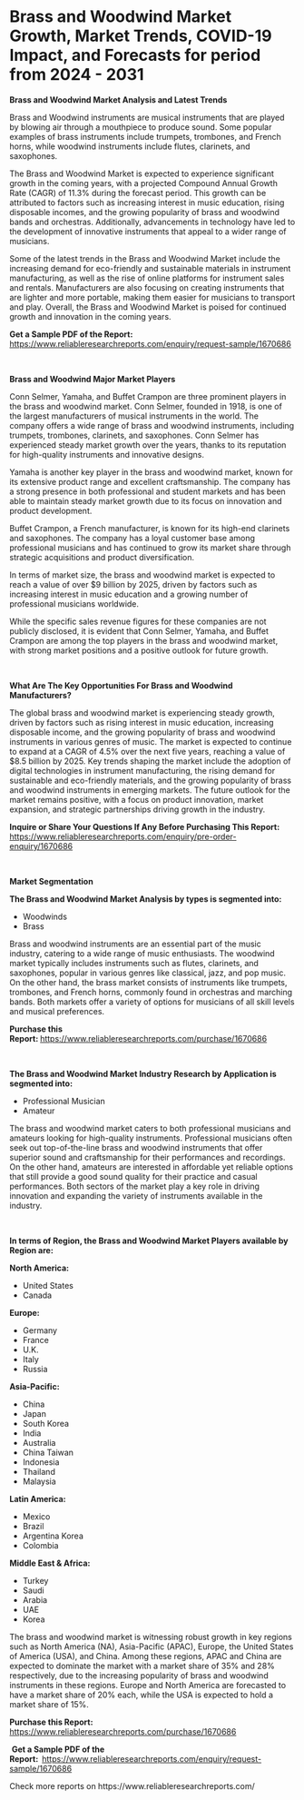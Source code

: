 <p><h1>Brass and Woodwind Market Growth, Market Trends, COVID-19 Impact, and Forecasts for period from 2024 - 2031</h1></p><p><strong>Brass and Woodwind Market Analysis and Latest Trends</strong></p>
<p><p>Brass and Woodwind instruments are musical instruments that are played by blowing air through a mouthpiece to produce sound. Some popular examples of brass instruments include trumpets, trombones, and French horns, while woodwind instruments include flutes, clarinets, and saxophones.</p><p>The Brass and Woodwind Market is expected to experience significant growth in the coming years, with a projected Compound Annual Growth Rate (CAGR) of 11.3% during the forecast period. This growth can be attributed to factors such as increasing interest in music education, rising disposable incomes, and the growing popularity of brass and woodwind bands and orchestras. Additionally, advancements in technology have led to the development of innovative instruments that appeal to a wider range of musicians.</p><p>Some of the latest trends in the Brass and Woodwind Market include the increasing demand for eco-friendly and sustainable materials in instrument manufacturing, as well as the rise of online platforms for instrument sales and rentals. Manufacturers are also focusing on creating instruments that are lighter and more portable, making them easier for musicians to transport and play. Overall, the Brass and Woodwind Market is poised for continued growth and innovation in the coming years.</p></p>
<p><strong>Get a Sample PDF of the Report:&nbsp;</strong> <a href="https://www.reliableresearchreports.com/enquiry/request-sample/1670686">https://www.reliableresearchreports.com/enquiry/request-sample/1670686</a></p>
<p>&nbsp;</p>
<p><strong>Brass and Woodwind Major Market Players</strong></p>
<p><p>Conn Selmer, Yamaha, and Buffet Crampon are three prominent players in the brass and woodwind market. Conn Selmer, founded in 1918, is one of the largest manufacturers of musical instruments in the world. The company offers a wide range of brass and woodwind instruments, including trumpets, trombones, clarinets, and saxophones. Conn Selmer has experienced steady market growth over the years, thanks to its reputation for high-quality instruments and innovative designs.</p><p>Yamaha is another key player in the brass and woodwind market, known for its extensive product range and excellent craftsmanship. The company has a strong presence in both professional and student markets and has been able to maintain steady market growth due to its focus on innovation and product development.</p><p>Buffet Crampon, a French manufacturer, is known for its high-end clarinets and saxophones. The company has a loyal customer base among professional musicians and has continued to grow its market share through strategic acquisitions and product diversification.</p><p>In terms of market size, the brass and woodwind market is expected to reach a value of over $9 billion by 2025, driven by factors such as increasing interest in music education and a growing number of professional musicians worldwide. </p><p>While the specific sales revenue figures for these companies are not publicly disclosed, it is evident that Conn Selmer, Yamaha, and Buffet Crampon are among the top players in the brass and woodwind market, with strong market positions and a positive outlook for future growth.</p></p>
<p>&nbsp;</p>
<p><strong>What Are The Key Opportunities For Brass and Woodwind Manufacturers?</strong></p>
<p><p>The global brass and woodwind market is experiencing steady growth, driven by factors such as rising interest in music education, increasing disposable income, and the growing popularity of brass and woodwind instruments in various genres of music. The market is expected to continue to expand at a CAGR of 4.5% over the next five years, reaching a value of $8.5 billion by 2025. Key trends shaping the market include the adoption of digital technologies in instrument manufacturing, the rising demand for sustainable and eco-friendly materials, and the growing popularity of brass and woodwind instruments in emerging markets. The future outlook for the market remains positive, with a focus on product innovation, market expansion, and strategic partnerships driving growth in the industry.</p></p>
<p><strong>Inquire or Share Your Questions If Any Before Purchasing This Report:</strong> <a href="https://www.reliableresearchreports.com/enquiry/pre-order-enquiry/1670686">https://www.reliableresearchreports.com/enquiry/pre-order-enquiry/1670686</a></p>
<p>&nbsp;</p>
<p><strong>Market Segmentation</strong></p>
<p><strong>The Brass and Woodwind Market Analysis by types is segmented into:</strong></p>
<p><ul><li>Woodwinds</li><li>Brass</li></ul></p>
<p><p>Brass and woodwind instruments are an essential part of the music industry, catering to a wide range of music enthusiasts. The woodwind market typically includes instruments such as flutes, clarinets, and saxophones, popular in various genres like classical, jazz, and pop music. On the other hand, the brass market consists of instruments like trumpets, trombones, and French horns, commonly found in orchestras and marching bands. Both markets offer a variety of options for musicians of all skill levels and musical preferences.</p></p>
<p><strong>Purchase this Report:&nbsp;</strong><a href="https://www.reliableresearchreports.com/purchase/1670686">https://www.reliableresearchreports.com/purchase/1670686</a></p>
<p>&nbsp;</p>
<p><strong>The Brass and Woodwind Market Industry Research by Application is segmented into:</strong></p>
<p><ul><li>Professional Musician</li><li>Amateur</li></ul></p>
<p><p>The brass and woodwind market caters to both professional musicians and amateurs looking for high-quality instruments. Professional musicians often seek out top-of-the-line brass and woodwind instruments that offer superior sound and craftsmanship for their performances and recordings. On the other hand, amateurs are interested in affordable yet reliable options that still provide a good sound quality for their practice and casual performances. Both sectors of the market play a key role in driving innovation and expanding the variety of instruments available in the industry.</p></p>
<p>&nbsp;</p>
<p><strong>In terms of Region, the Brass and Woodwind Market Players available by Region are:</strong></p>
<p>
    <p> <strong> North America: </strong>
        <ul>
            <li>United States</li>
            <li>Canada</li>
        </ul>
        </p> 
    <p> <strong> Europe: </strong>
        <ul>
            <li>Germany</li>
            <li>France</li>
            <li>U.K.</li>
            <li>Italy</li>
            <li>Russia</li>
        </ul>
        </p> 
    <p> <strong> Asia-Pacific: </strong>
        <ul>
            <li>China</li>
            <li>Japan</li>
            <li>South Korea</li>
            <li>India</li>
            <li>Australia</li>
            <li>China Taiwan</li>
            <li>Indonesia</li>
            <li>Thailand</li>
            <li>Malaysia</li>
        </ul>
        </p> 
    <p> <strong> Latin America: </strong>
        <ul>
            <li>Mexico</li>
            <li>Brazil</li>
            <li>Argentina Korea</li>
            <li>Colombia</li>
        </ul>
        </p> 
    <p> <strong> Middle East & Africa: </strong>
        <ul>
            <li>Turkey</li>
            <li>Saudi</li>
            <li>Arabia</li>
            <li>UAE</li>
            <li>Korea</li>
        </ul>
    </p>
    </p>
<p><p>The brass and woodwind market is witnessing robust growth in key regions such as North America (NA), Asia-Pacific (APAC), Europe, the United States of America (USA), and China. Among these regions, APAC and China are expected to dominate the market with a market share of 35% and 28% respectively, due to the increasing popularity of brass and woodwind instruments in these regions. Europe and North America are forecasted to have a market share of 20% each, while the USA is expected to hold a market share of 15%.</p></p>
<p><strong>Purchase this Report: </strong><a href="https://www.reliableresearchreports.com/purchase/1670686">https://www.reliableresearchreports.com/purchase/1670686</a></p>
<p>&nbsp;<strong>Get a Sample PDF of the Report:&nbsp;&nbsp;</strong><a href="https://www.reliableresearchreports.com/enquiry/request-sample/1670686">https://www.reliableresearchreports.com/enquiry/request-sample/1670686</a></p>
<p><strong></strong></p>
<p>Check more reports on https://www.reliableresearchreports.com/</p>